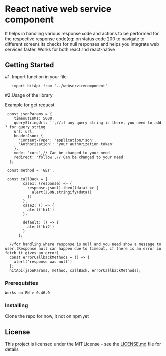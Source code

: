 # React native web service component

It helps in handling various response code and actions to be performed for the respective response code(eg: on status code 200 to navigate to different screen).Its checks for null responses and helps you integrate web services faster.
Works for both react and react-native

## Getting Started

   #1. Import function in your file

       import hitApi from '../webservicecomponent'


#2.Usage of the library

  Example for get request


     const jsonParams = {
        timeoutInMs: 5000,
        queryStringUrl: '',//if any query string is there, you need to add ? for query string
        url: url,
        headerJson: {
          'Content-Type': 'application/json',
          'Authorization': 'your authorization token'
        },
        mode: 'cors',// Can be changed to your need
        redirect: 'follow',// Can be changed to your need
      };

     const method = 'GET';

     const callBack = {
            case1: (response) => {
              response.json().then((data) => {
                alert(JSON.stringify(data))
              })
            },
            case2: () => {
              alert('hi1')
            },

            default: () => {
              alert('hi2')
            }
          };

      //for handling where response is null and you need show a message to user.(Response null can happen due to timeout, if there is an error in fetch it gives an error)
      const errorCallbackMethods = () => {
        alert('response was null')
      };
      hitApi(jsonParams, method, callBack, errorCallbackMethods);




### Prerequisites
    Works on RN > 0.46.0


### Installing
   Clone the repo for now, it not on npm yet


## License

This project is licensed under the MIT License - see the [LICENSE.md](LICENSE.md) file for details

